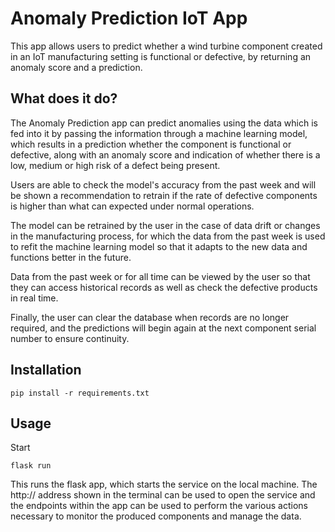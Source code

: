 # Anomaly Prediction IoT App

This app allows users to predict whether a wind turbine component 
created in an IoT manufacturing setting is functional or
defective, by returning an anomaly score and a prediction.

## What does it do?

The Anomaly Prediction app can predict anomalies using the data
which is fed into it by passing the information through a machine
learning model, which results in a prediction whether the component
is functional or defective, along with an anomaly score and indication
of whether there is a low, medium or high risk of a defect being present.

Users are able to check the model's accuracy from the past week and
will be shown a recommendation to retrain if the rate of defective
components is higher than what can expected under normal operations.

The model can be retrained by the user in the case of data drift or 
changes in the manufacturing process, for which the data from the past
week is used to refit the machine learning model so that it adapts
to the new data and functions better in the future.

Data from the past week or for all time can be viewed by the user
so that they can access historical records as well as check the
defective products in real time.

Finally, the user can clear the database when records are no longer
required, and the predictions will begin again at the next
component serial number to ensure continuity.

## Installation

```shell
pip install -r requirements.txt
```

## Usage

Start

```shell
flask run
```

This runs the flask app, which starts the service on the local machine.
The http:// address shown in the terminal can be used to open the service
and the endpoints within the app can be used to perform the various
actions necessary to monitor the produced components and manage the data.


